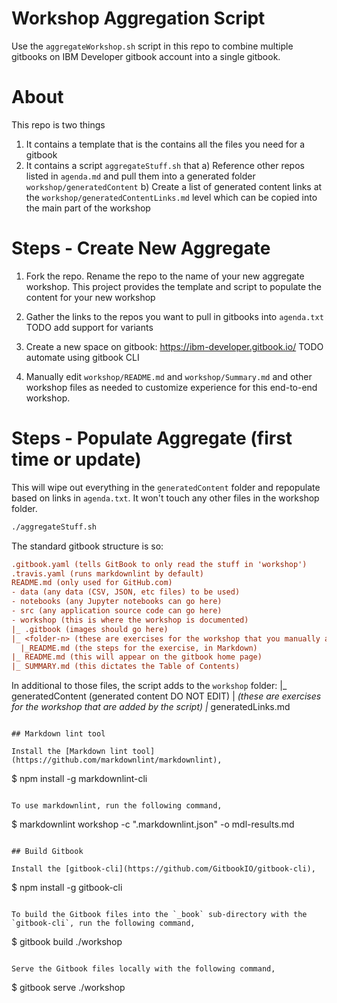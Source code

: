 # Workshop Aggregation Script
Use the `aggregateWorkshop.sh` script in this repo to combine multiple gitbooks on IBM Developer gitbook account into a single gitbook.

# About
This repo is two things
1) It contains a template that is the contains all the files you need for a gitbook
2) It contains a script `aggregateStuff.sh` that 
  a) Reference other repos listed in `agenda.md` and pull them into a generated folder `workshop/generatedContent`
  b) Create a list of generated content links at the `workshop/generatedContentLinks.md` level which can be copied into the main part of the workshop

# Steps - Create New Aggregate
1) Fork the repo. Rename the repo to the name of your new aggregate workshop. This project provides the template and script to populate the content for your new workshop

2) Gather the links to the repos you want to pull in gitbooks into `agenda.txt`
TODO add support for variants

3) Create a new space on gitbook: https://ibm-developer.gitbook.io/
TODO automate using gitbook CLI

4) Manually edit `workshop/README.md` and `workshop/Summary.md` and other workshop files as needed to customize experience for this end-to-end workshop. 

# Steps - Populate Aggregate (first time or update)

This will wipe out everything in the `generatedContent` folder and repopulate based on links in `agenda.txt`. It won't touch any other files in the workshop folder.

```sh
./aggregateStuff.sh
```

The standard gitbook structure is so:
```ini
.gitbook.yaml (tells GitBook to only read the stuff in 'workshop')
.travis.yaml (runs markdownlint by default)
README.md (only used for GitHub.com)
- data (any data (CSV, JSON, etc files) to be used)
- notebooks (any Jupyter notebooks can go here)
- src (any application source code can go here)
- workshop (this is where the workshop is documented)
|_ .gitbook (images should go here)
|_ <folder-n> (these are exercises for the workshop that you manually add)
  |_README.md (the steps for the exercise, in Markdown)
|_ README.md (this will appear on the gitbook home page)
|_ SUMMARY.md (this dictates the Table of Contents)
```

In additional to those files, the script adds to the `workshop` folder:
|_ generatedContent (generated content DO NOT EDIT)
  |_<folder-n> (these are exercises for the workshop that are added by the script)
|_ generatedLinks.md
```

## Markdown lint tool

Install the [Markdown lint tool](https://github.com/markdownlint/markdownlint),
```
$ npm install -g markdownlint-cli
```

To use markdownlint, run the following command,
```
$ markdownlint workshop -c ".markdownlint.json" -o mdl-results.md
```

## Build Gitbook 

Install the [gitbook-cli](https://github.com/GitbookIO/gitbook-cli),
```
$ npm install -g gitbook-cli
```

To build the Gitbook files into the `_book` sub-directory with the `gitbook-cli`, run the following command,
```
$ gitbook build ./workshop
```

Serve the Gitbook files locally with the following command,
```
$ gitbook serve ./workshop
```



